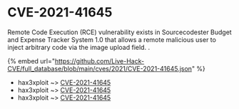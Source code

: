 # CVE-2021-41645

Remote Code Execution (RCE) vulnerability exists in Sourcecodester Budget and Expense Tracker System 1.0 that allows a remote malicious user to inject arbitrary code via the image upload field. .

{% embed url="https://github.com/Live-Hack-CVE/full_database/blob/main/cves/2021/CVE-2021-41645.json" %}


* hax3xploit ~> [CVE-2021-41645](https://www.alice-snow.ru/2021/database/cve-2021-41645/cve-2021-41645-hax3xploit)
* hax3xploit ~> [CVE-2021-41645](https://www.alice-snow.ru/2021/database/cve-2021-41645/cve-2021-41645-hax3xploit)
* hax3xploit ~> [CVE-2021-41645](https://www.alice-snow.ru/2021/database/cve-2021-41645/cve-2021-41645-hax3xploit)